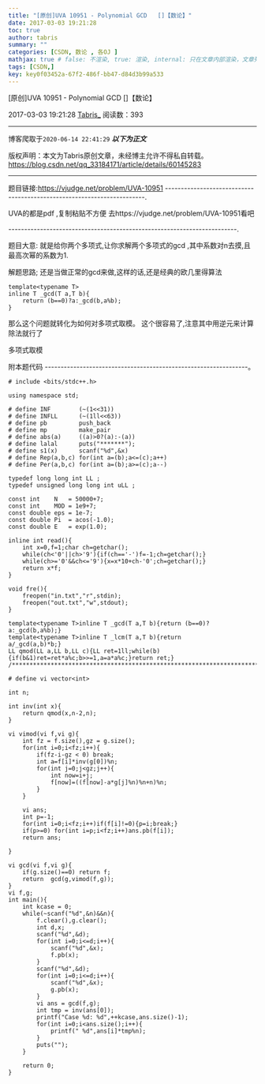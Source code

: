 ```yaml
---
title: "[原创]UVA 10951 - Polynomial GCD   []【数论】"
date: 2017-03-03 19:21:28
toc: true
author: tabris
summary: ""
categories: [CSDN, 数论 , 各OJ ]
mathjax: true # false: 不渲染, true: 渲染, internal: 只在文章内部渲染，文章列表中不渲染
tags: [CSDN,]
key: key0f03452a-67f2-486f-bb47-d84d3b99a533
---
```


[原创]UVA 10951 - Polynomial GCD   []【数论】

2017-03-03 19:21:28  [Tabris_](https://me.csdn.net/qq_33184171) 阅读数：393

---

博客爬取于`2020-06-14 22:41:29`
***以下为正文***

版权声明：本文为Tabris原创文章，未经博主允许不得私自转载。
https://blog.csdn.net/qq_33184171/article/details/60145283

<!-- more -->

---

题目链接:https://vjudge.net/problem/UVA-10951
-----------------------------------------------------------------------.

UVA的都是pdf ,复制粘贴不方便 去https://vjudge.net/problem/UVA-10951看吧


------------------------------------------------------------------------.

题目大意:
就是给你两个多项式,让你求解两个多项式的gcd ,其中系数对n去摸,且最高次幂的系数为1.


解题思路;
还是当做正常的gcd来做,这样的话,还是经典的欧几里得算法
```
template<typename T>
inline T _gcd(T a,T b){
	return (b==0)?a:_gcd(b,a%b);
}
```

那么这个问题就转化为如何对多项式取模。
这个很容易了,注意其中用逆元来计算除法就行了


多项式取模



附本题代码
----------------------------------------------------------------。
```
# include <bits/stdc++.h>

using namespace std;

# define INF        (~(1<<31))
# define INFLL      (~(1ll<<63))
# define pb         push_back
# define mp         make_pair
# define abs(a)     ((a)>0?(a):-(a))
# define lalal      puts("*******");
# define s1(x)      scanf("%d",&x)
# define Rep(a,b,c) for(int a=(b);a<=(c);a++)
# define Per(a,b,c) for(int a=(b);a>=(c);a--)

typedef long long int LL ;
typedef unsigned long long int uLL ;

const int    N   = 50000+7;
const int    MOD = 1e9+7;
const double eps = 1e-7;
const double Pi  = acos(-1.0);
const double E   = exp(1.0);

inline int read(){
    int x=0,f=1;char ch=getchar();
    while(ch<'0'||ch>'9'){if(ch=='-')f=-1;ch=getchar();}
    while(ch>='0'&&ch<='9'){x=x*10+ch-'0';ch=getchar();}
    return x*f;
}

void fre(){
    freopen("in.txt","r",stdin);
    freopen("out.txt","w",stdout);
}

template<typename T>inline T _gcd(T a,T b){return (b==0)?a:_gcd(b,a%b);}
template<typename T>inline T _lcm(T a,T b){return        a/_gcd(a,b)*b;}
LL qmod(LL a,LL b,LL c){LL ret=1ll;while(b){if(b&1)ret=ret*a%c;b>>=1,a=a*a%c;}return ret;}
/***********************************************************************/

# define vi vector<int>

int n;

int inv(int x){
    return qmod(x,n-2,n);
}

vi vimod(vi f,vi g){
    int fz = f.size(),gz = g.size();
    for(int i=0;i<fz;i++){
        if(fz-i-gz < 0) break;
        int a=f[i]*inv(g[0])%n;
        for(int j=0;j<gz;j++){
            int now=i+j;
            f[now]=((f[now]-a*g[j]%n)%n+n)%n;
        }
    }

    vi ans;
    int p=-1;
    for(int i=0;i<fz;i++)if(f[i]!=0){p=i;break;}
    if(p>=0) for(int i=p;i<fz;i++)ans.pb(f[i]);
    return ans;

}

vi gcd(vi f,vi g){
    if(g.size()==0) return f;
    return  gcd(g,vimod(f,g));
}
vi f,g;
int main(){
    int kcase = 0;
    while(~scanf("%d",&n)&&n){
        f.clear(),g.clear();
        int d,x;
        scanf("%d",&d);
        for(int i=0;i<=d;i++){
            scanf("%d",&x);
            f.pb(x);
        }
        scanf("%d",&d);
        for(int i=0;i<=d;i++){
            scanf("%d",&x);
            g.pb(x);
        }
        vi ans = gcd(f,g);
        int tmp = inv(ans[0]);
        printf("Case %d: %d",++kcase,ans.size()-1);
        for(int i=0;i<ans.size();i++){
            printf(" %d",ans[i]*tmp%n);
        }
        puts("");
    }

    return 0;
}
```
